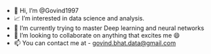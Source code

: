 - 👋 Hi, I’m @Govind1997
-  :chart_with_upwards_trend: I’m interested in data science and analysis.
-  :crystal_ball: I’m currently trying to master Deep learning and neural networks
- 💞️ I’m looking to collaborate on anything that excites me  :smile:
- 📫 You can contact me at -  govind.bhat.data@gmail.com

<!---
Govind1997/Govind1997 is a ✨ special ✨ repository because its `README.md` (this file) appears on your GitHub profile.
You can click the Preview link to take a look at your changes.
--->
